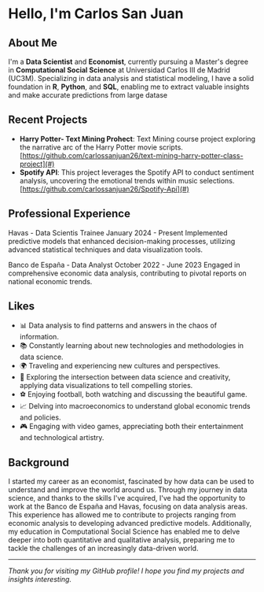 # Hello, I'm Carlos San Juan 

## About Me

I'm a **Data Scientist** and **Economist**, currently pursuing a Master's degree in **Computational Social Science** at Universidad Carlos III de Madrid (UC3M). Specializing in data analysis and statistical modeling, I have a solid foundation in **R**, **Python**, and **SQL**, enabling me to extract valuable insights and make accurate predictions from large datase

## Recent Projects

- **Harry Potter- Text Mining Prohect**: Text Mining course project exploring the narrative arc of the Harry Potter movie scripts. [https://github.com/carlossanjuan26/text-mining-harry-potter-class-project](#)
- **Spotify API**: This project leverages the Spotify API to conduct sentiment analysis, uncovering the emotional trends within music selections. [https://github.com/carlossanjuan26/Spotify-Api](#)

## Professional Experience

Havas - Data Scientis Trainee
January 2024  - Present
Implemented predictive models that enhanced decision-making processes, utilizing advanced statistical techniques and data visualization tools.


Banco de España - Data Analyst
October 2022  - June 2023
Engaged in comprehensive economic data analysis, contributing to pivotal reports on national economic trends.

## Likes

- 📊 Data analysis to find patterns and answers in the chaos of information.
- 📚 Constantly learning about new technologies and methodologies in data science.
- 🌍 Traveling and experiencing new cultures and perspectives.
- 🎨 Exploring the intersection between data science and creativity, applying data visualizations to tell compelling stories.
- ⚽ Enjoying football, both watching and discussing the beautiful game.
- 📈 Delving into macroeconomics to understand global economic trends and policies.
- 🎮 Engaging with video games, appreciating both their entertainment and technological artistry.

## Background

I started my career as an economist, fascinated by how data can be used to understand and improve the world around us. Through my journey in data science, and thanks to the skills I've acquired, I've had the opportunity to work at the Banco de España and Havas, focusing on data analysis areas. This experience has allowed me to contribute to projects ranging from economic analysis to developing advanced predictive models. Additionally, my education in Computational Social Science has enabled me to delve deeper into both quantitative and qualitative analysis, preparing me to tackle the challenges of an increasingly data-driven world.

---

*Thank you for visiting my GitHub profile! I hope you find my projects and insights interesting.*
<!--
**carlossanjuan26/carlossanjuan26** is a ✨ _special_ ✨ repository because its `README.md` (this file) appears on your GitHub profile.

Here are some ideas to get you started:

- 🔭 I’m currently working on ...
- 🌱 I’m currently learning ...
- 👯 I’m looking to collaborate on ...
- 🤔 I’m looking for help with ...
- 💬 Ask me about ...
- 📫 How to reach me: ...
- 😄 Pronouns: ...
- ⚡ Fun fact: ...
-->
